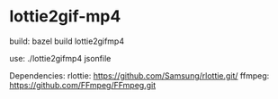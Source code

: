 # lottie2gif-mp4

build:
bazel build lottie2gifmp4

use:
./lottie2gifmp4 jsonfile

Dependencies:
rlottie: https://github.com/Samsung/rlottie.git/ 
ffmpeg: https://github.com/FFmpeg/FFmpeg.git
